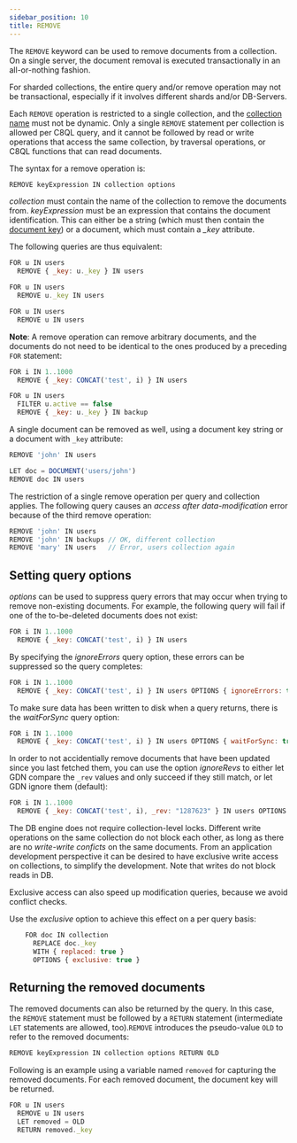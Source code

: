 ```yaml
---
sidebar_position: 10
title: REMOVE
---
```


The `REMOVE` keyword can be used to remove documents from a collection. On a single server, the document removal is executed transactionally in an all-or-nothing fashion. 

For sharded collections, the entire query and/or remove operation may not be transactional, especially if it involves different shards and/or DB-Servers.

Each `REMOVE` operation is restricted to a single collection, and the [collection name](remove.md) must not be dynamic. Only a single `REMOVE` statement per collection is allowed per C8QL query, and it cannot be followed by read or write operations that access the same collection, by traversal operations, or C8QL functions that can read documents.

The syntax for a remove operation is:

```js
REMOVE keyExpression IN collection options
```

*collection* must contain the name of the collection to remove the documents from. *keyExpression* must be an expression that contains the document identification. This can either be a string (which must then contain the [document key](remove.md)) or a document, which must contain a *_key* attribute.

The following queries are thus equivalent:

```js
FOR u IN users
  REMOVE { _key: u._key } IN users

FOR u IN users
  REMOVE u._key IN users

FOR u IN users
  REMOVE u IN users
```

**Note**: A remove operation can remove arbitrary documents, and the documents do not need to be identical to the ones produced by a preceding `FOR` statement:

```js
FOR i IN 1..1000
  REMOVE { _key: CONCAT('test', i) } IN users

FOR u IN users
  FILTER u.active == false
  REMOVE { _key: u._key } IN backup
```

A single document can be removed as well, using a document key string or a
document with `_key` attribute:

```js
REMOVE 'john' IN users
```

```js
LET doc = DOCUMENT('users/john')
REMOVE doc IN users
```

The restriction of a single remove operation per query and collection applies. The following query causes an *access after data-modification* error because of the third remove operation:

```js
REMOVE 'john' IN users
REMOVE 'john' IN backups // OK, different collection
REMOVE 'mary' IN users   // Error, users collection again
```

Setting query options
---------------------

*options* can be used to suppress query errors that may occur when trying to remove non-existing documents. For example, the following query will fail if one of the to-be-deleted documents does not exist:

```js
FOR i IN 1..1000
  REMOVE { _key: CONCAT('test', i) } IN users
```

By specifying the *ignoreErrors* query option, these errors can be suppressed so 
the query completes:

```js
FOR i IN 1..1000
  REMOVE { _key: CONCAT('test', i) } IN users OPTIONS { ignoreErrors: true }
```

To make sure data has been written to disk when a query returns, there is the *waitForSync* 
query option:

```js
FOR i IN 1..1000
  REMOVE { _key: CONCAT('test', i) } IN users OPTIONS { waitForSync: true }
```

In order to not accidentially remove documents that have been updated since you last fetched them, you can use the option *ignoreRevs* to either let GDN compare the `_rev` values and only succeed if they still match, or let GDN ignore them (default):

```js
FOR i IN 1..1000
  REMOVE { _key: CONCAT('test', i), _rev: "1287623" } IN users OPTIONS { ignoreRevs: false }
```

The DB engine does not require collection-level locks. Different write operations on the same collection do not block each other, as long as there are no _write-write conficts_ on the same documents. From an application development perspective it can be desired to have exclusive write access on collections, to simplify the development. Note that writes do not block reads in DB.

Exclusive access can also speed up modification queries, because we avoid conflict checks.

Use the *exclusive* option to achieve this  effect on a per query basis:

```js
    FOR doc IN collection
      REPLACE doc._key 
      WITH { replaced: true } 
      OPTIONS { exclusive: true }
```


Returning the removed documents
-------------------------------

The removed documents can also be returned by the query. In this case, the `REMOVE` statement must be followed by a `RETURN` statement (intermediate `LET` statements are allowed, too).`REMOVE` introduces the pseudo-value `OLD` to refer to the removed documents:

```js
REMOVE keyExpression IN collection options RETURN OLD
```

Following is an example using a variable named `removed` for capturing the removed documents. For each removed document, the document key will be returned.

```js
FOR u IN users
  REMOVE u IN users 
  LET removed = OLD 
  RETURN removed._key
```
